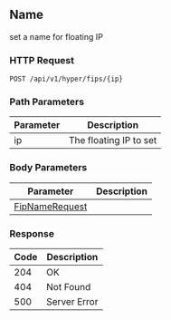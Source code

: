Name
---------------------------------
set a name for floating IP

### HTTP Request

`POST /api/v1/hyper/fips/{ip}`

### Path Parameters

| Parameter | Description |
| --- | --- |
| ip | The floating IP to set |

### Body Parameters

| Parameter | Description |
| --- | --- |
| [FipNameRequest](#fipnamerequest) | |

### Response

| Code | Description |
| --- | --- |
| 204 | OK |
| 404 | Not Found |
| 500 | Server Error |
